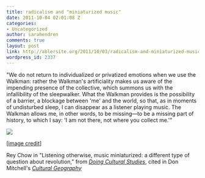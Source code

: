 ```yaml
---
title: radicalism and "miniaturized music"
date: 2011-10-04 02:01:08 Z
categories:
- Uncategorized
author: sarahendren
comments: true
layout: post
link: http://ablersite.org/2011/10/03/radicalism-and-miniaturized-music/
wordpress_id: 2337
---
```


"We do not return to individualized or privatized emotions when we use the Walkman: rather the Walkman's artificiality makes us aware of the impending presence of the collective, which summons us with the infallibility of the sleepwalker. What the Walkman provides is the possibility of a barrier, a blockage between 'me' and the world, so that, as in moments of undisturbed sleep, I can disappear as a listener playing music. The Walkman allows me, in other words, to be missing—to be a missing part of history, to which I say: 'I am not there, not where you collect me.'"

[![](http://ablersite.files.wordpress.com/2011/10/headphones-silhouette.jpg)](http://ablersite.files.wordpress.com/2011/10/headphones-silhouette.jpg)

[[image credit](http://lyricsdog.eu/s/headphones%20silhouette)]

Rey Chow in "Listening otherwise, music miniaturized: a different type of question about revolution," from [_Doing Cultural Studies_](http://www.amazon.com/Doing-Cultural-Studies-Walkman-Identities/dp/0761954023/ref=sr_1_1?ie=UTF8&qid=1317693556&sr=8-1), cited in Don Mitchell's [_Cultural Geography_](http://www.amazon.com/Cultural-Geography-Introduction-Donald-Mitchell/dp/1557868921/ref=sr_1_1?s=books&ie=UTF8&qid=1317693605&sr=1-1)
